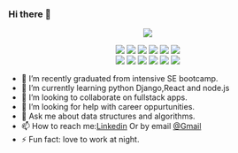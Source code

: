 ### Hi there 👋






<p align="center">
<img src="https://github-readme-stats.vercel.app/api?username=Momayaz&show_icons=true&theme=monokai">
</p>

<p align="center">
  <img src = "https://img.shields.io/badge/Python%20-%2314354C.svg?style=flat&logo=python&logoColor=ffffff">
  <img src = "https://img.shields.io/badge/-JavaScript-eed718?style=flat&logo=javascript&logoColor=ffffff">
  <img src = "https://img.shields.io/badge/-HTML5-E34F26?style=flat&logo=html5&logoColor=white"> 
  <img src = "https://img.shields.io/badge/-CSS3-1572B6?style=flat&logo=css3&logoColor=white">
  <img src="https://img.shields.io/badge/jQuery%20-%230769AD.svg?style=flat&logo=jquery&logoColor=00c8ff">
  <img src="https://img.shields.io/badge/Postgres-%23316192.svg?style=flat&logo=postgresql&logoColor=00c8ff">
  <br>
    <img src="https://img.shields.io/badge/-Express.js-787878?style=flat">
  <img src="https://img.shields.io/badge/-Node.js-3C873A?style=flat&logo=Node.js&logoColor=white">
    <img src="http://img.shields.io/badge/-VS%20Code-007ACC?style=flat&logo=visual%20studio%20code&logoColor=white">
  <img src="http://img.shields.io/badge/-Heroku-430098?style=flat&logo=heroku&logoColor=white">
    <img src="https://img.shields.io/badge/numpy-%2314354C.svg?style=flat&logo=numpy&logoColor=pink">
      <img src="https://dev.to/spectrumcetb/beginner-s-guide-to-react-js-15lm">

  

</p>

- 🔭 I’m recently graduated from intensive SE bootcamp.
- 🌱 I’m currently learning python Django,React and node.js 
- 👯 I’m looking to collaborate on fullstack apps. 
- 🤔 I’m looking for help with career oppurtunities. 
- 💬 Ask me about data structures and algorithms.  
- 📫 How to reach me:[Linkedin](https://www.linkedin.com/in/momayaz-al-doos-8b37051b5/) Or by email [@Gmail](momaya.dr.1@gmail.com)  
- ⚡ Fun fact: love to work at night.


[linkedin]: https://linkedin.com/in/momayaz-al-doos-8b37051b5/
[portfolio]: https://drive.google.com/file/d/1W9rQeTOVkoZZXCwxrF18rj-wECtKg3ji/view?usp=sharing
